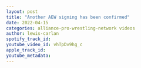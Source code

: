 ```yaml
---
layout: post
title: "Another AEW signing has been confirmed"
date: 2022-04-15
categories: alliance-pro-wrestling-network videos
author: lewis-carlan
spotify_track_id: 
youtube_video_id: vhTpDv9hg_c
apple_track_id: 
youtube_metadata: 
---
```

